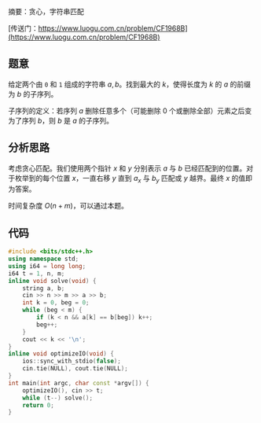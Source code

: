 摘要：贪心，字符串匹配

[传送门：https://www.luogu.com.cn/problem/CF1968B](https://www.luogu.com.cn/problem/CF1968B)

## 题意

给定两个由 `0` 和 `1` 组成的字符串 $a, b$。找到最大的 $k$，使得长度为 $k$ 的 $a$ 的前缀为 $b$ 的子序列。

子序列的定义：若序列 $a$ 删除任意多个（可能删除 $0$ 个或删除全部）元素之后变为了序列 $b$，则 $b$ 是 $a$ 的子序列。

## 分析思路

考虑贪心匹配。我们使用两个指针 $x$ 和 $y$ 分别表示 $a$ 与 $b$ 已经匹配到的位置。对于枚举到的每个位置 $x$，一直右移 $y$ 直到 $a_x$ 与 $b_y$ 匹配或 $y$ 越界。最终 $x$ 的值即为答案。

时间复杂度 $O\left(n + m\right)$，可以通过本题。

## 代码

```cpp
#include <bits/stdc++.h>
using namespace std;
using i64 = long long;
i64 t = 1, n, m;
inline void solve(void) {
    string a, b;
    cin >> n >> m >> a >> b;
    int k = 0, beg = 0;
    while (beg < m) {
        if (k < n && a[k] == b[beg]) k++;
        beg++;
    }
    cout << k << '\n';
}
inline void optimizeIO(void) {
    ios::sync_with_stdio(false);
    cin.tie(NULL), cout.tie(NULL);
}
int main(int argc, char const *argv[]) {
    optimizeIO(), cin >> t;
    while (t--) solve();
    return 0;
}

```
